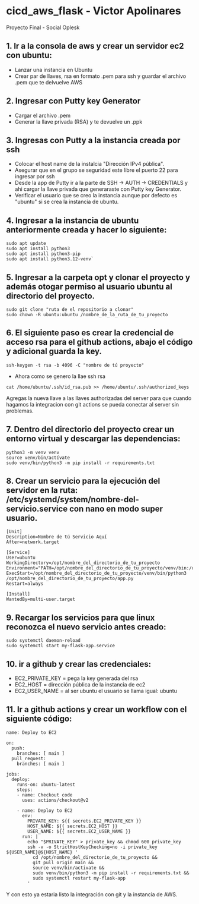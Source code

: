 # cicd_aws_flask - Victor Apolinares
Proyecto Final - Social Oplesk

## 1. Ir a la consola de aws y crear un servidor ec2 con ubuntu:
- Lanzar una instancia en Ubuntu
- Crear par de llaves, rsa en formato .pem para ssh y guardar el archivo .pem que te delvuelve AWS
## 2. Ingresar con Putty key Generator
- Cargar el archivo .pem
- Generar la llave privada (RSA) y te devuelve un .ppk
## 3. Ingresas con Putty a la instancia creada por ssh
- Colocar el host name de la instalcia "Dirección IPv4 pública".
- Asegurar que en el grupo se seguridad este libre el puerto 22 para ingresar por ssh
- Desde la app de Putty ir a la parte de SSH -> AUTH -> CREDENTIALS y ahi cargar la llave privada que generaraste con Putty key Generator.
- Verificar el usuario que se creo la instancia aunque por defecto es "ubuntu" si se crea la instancia de ubuntu.
## 4. Ingresar a la instancia de ubuntu anteriormente creada y hacer lo siguiente:
```
sudo apt update
sudo apt install python3
sudo apt install python3-pip
sudo apt install python3.12-venv`
```
## 5. Ingresar a la carpeta opt y clonar el proyecto y además otogar permiso al usuario ubuntu al directorio del proyecto.
```
sudo git clone "ruta de el repositorio a clonar"
sudo chown -R ubuntu:ubuntu /nombre_de_la_ruta_de_tu_proyecto
```
## 6. El siguiente paso es crear la credencial de acceso rsa para el github actions, abajo el código y adicional guarda la key.
```
ssh-keygen -t rsa -b 4096 -C "nombre de tú proyecto"
```
- Ahora como se genero la llae ssh rsa
```
cat /home/ubuntu/.ssh/id_rsa.pub >> /home/ubuntu/.ssh/authorized_keys
```
Agregas la nueva llave a las llaves authorizadas del server para que cuando hagamos la integracion con git actions se pueda conectar al server sin problemas.
## 7. Dentro del directorio del proyecto crear un entorno virtual y descargar las dependencias:
```
python3 -m venv venv
source venv/bin/actívate
sudo venv/bin/python3 -m pip install -r requirements.txt
```
## 8. Crear un servicio para la ejecución del servidor en la ruta: /etc/systemd/system/nombre-del-servicio.service con nano en modo super usuario.
```
[Unit]
Description=Nombre de tú Servicio Aquí
After=network.target

[Service]
User=ubuntu
WorkingDirectory=/opt/nombre_del_directorio_de_tu_proyecto
Environment="PATH=/opt/nombre_del_directorio_de_tu_proyecto/venv/bin:/usr/bin"
ExecStart=/opt/nombre_del_directorio_de_tu_proyecto/venv/bin/python3 /opt/nombre_del_directorio_de_tu_proyecto/app.py
Restart=always

[Install]
WantedBy=multi-user.target
```
## 9. Recargar los servicios para que linux reconozca el nuevo servicio antes creado:
```
sudo systemctl daemon-reload
sudo systemctl start my-flask-app.service 
```
## 10. ir a github y crear las credenciales:
- EC2_PRIVATE_KEY = pega la key generada del rsa
- EC2_HOST = dirección pública de la instancia de ec2
- EC2_USER_NAME = al ser ubuntu el usuario se llama igual: ubuntu
## 11. Ir a github actions y crear un workflow con el siguiente código:
```
name: Deploy to EC2

on:
  push:
    branches: [ main ]
  pull_request:
    branches: [ main ]

jobs:
  deploy:
    runs-on: ubuntu-latest
    steps:
    - name: Checkout code
      uses: actions/checkout@v2

    - name: Deploy to EC2
      env:
        PRIVATE_KEY: ${{ secrets.EC2_PRIVATE_KEY }}
        HOST_NAME: ${{ secrets.EC2_HOST }}
        USER_NAME: ${{ secrets.EC2_USER_NAME }}
      run: |
        echo "$PRIVATE_KEY" > private_key && chmod 600 private_key
        ssh -v -o StrictHostKeyChecking=no -i private_key ${USER_NAME}@${HOST_NAME} '
          cd /opt/nombre_del_directorio_de_tu_proyecto &&
          git pull origin main &&
          source venv/bin/activate &&
          sudo venv/bin/python3 -m pip install -r requirements.txt &&
          sudo systemctl restart my-flask-app
        '
```
Y con esto ya estaria listo la integración con git y la instancia de AWS.
